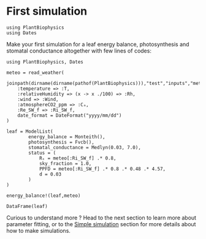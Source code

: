 # First simulation

```@setup usepkg
using PlantBiophysics
using Dates
```

Make your first simulation for a leaf energy balance, photosynthesis and stomatal conductance altogether with few lines of codes:

```@example usepkg
using PlantBiophysics, Dates

meteo = read_weather(
    joinpath(dirname(dirname(pathof(PlantBiophysics))),"test","inputs","meteo.csv"),
    :temperature => :T,
    :relativeHumidity => (x -> x ./100) => :Rh,
    :wind => :Wind,
    :atmosphereCO2_ppm => :Cₐ,
    :Re_SW_f => :Ri_SW_f,
    date_format = DateFormat("yyyy/mm/dd")
)

leaf = ModelList(
        energy_balance = Monteith(),
        photosynthesis = Fvcb(),
        stomatal_conductance = Medlyn(0.03, 7.0),
        status = (
            Rₛ = meteo[:Ri_SW_f] .* 0.8,
            sky_fraction = 1.0,
            PPFD = meteo[:Ri_SW_f] .* 0.8 .* 0.48 .* 4.57,
            d = 0.03
        )
)

energy_balance!(leaf,meteo)

DataFrame(leaf)
```

Curious to understand more ? Head to the next section to learn more about parameter fitting, or to the [Simple simulation](@ref) section for more details about how to make simulations.
